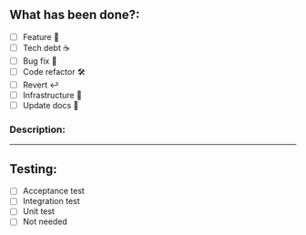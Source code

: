 ## What has been done?:

- [ ] Feature 🚀
- [ ] Tech debt ☕
- [ ] Bug fix 🚧
- [ ] Code refactor 🛠️
- [ ] Revert ↩️
- [ ] Infrastructure 🤖
- [ ] Update docs 📄

### Description:
______
## Testing:

- [ ] Acceptance test
- [ ] Integration test
- [ ] Unit test
- [ ] Not needed
